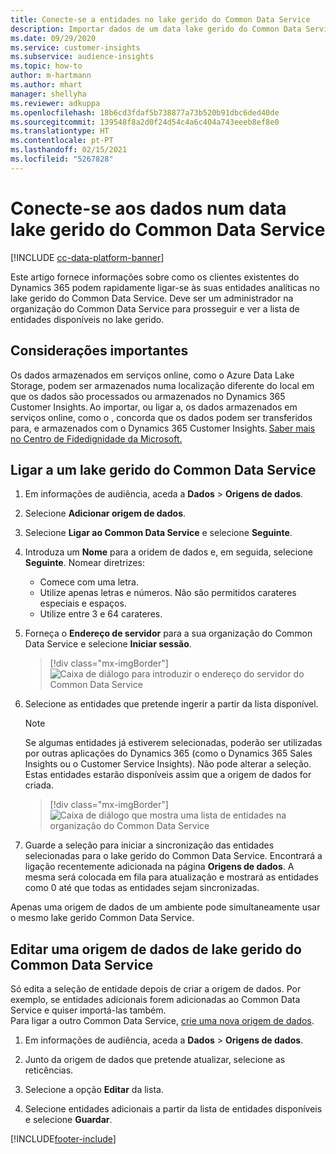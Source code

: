 ```yaml
---
title: Conecte-se a entidades no lake gerido do Common Data Service
description: Importar dados de um data lake gerido do Common Data Service.
ms.date: 09/29/2020
ms.service: customer-insights
ms.subservice: audience-insights
ms.topic: how-to
author: m-hartmann
ms.author: mhart
manager: shellyha
ms.reviewer: adkuppa
ms.openlocfilehash: 18b6cd3fdaf5b738877a73b520b91dbc6ded40de
ms.sourcegitcommit: 139548f8a2d0f24d54c4a6c404a743eeeb8ef8e0
ms.translationtype: HT
ms.contentlocale: pt-PT
ms.lasthandoff: 02/15/2021
ms.locfileid: "5267828"
---
```

# <a name="connect-to-data-in-a-common-data-service-managed-data-lake"></a>Conecte-se aos dados num data lake gerido do Common Data Service

[!INCLUDE [cc-data-platform-banner](../includes/cc-data-platform-banner.md)]

Este artigo fornece informações sobre como os clientes existentes do Dynamics 365 podem rapidamente ligar-se às suas entidades analíticas no lake gerido do Common Data Service. Deve ser um administrador na organização do Common Data Service para prosseguir e ver a lista de entidades disponíveis no lake gerido.

## <a name="important-considerations"></a>Considerações importantes

Os dados armazenados em serviços online, como o Azure Data Lake Storage, podem ser armazenados numa localização diferente do local em que os dados são processados ou armazenados no Dynamics 365 Customer Insights. Ao importar, ou ligar a, os dados armazenados em serviços online, como o , concorda que os dados podem ser transferidos para, e armazenados com o Dynamics 365 Customer Insights. [Saber mais no Centro de Fidedignidade da Microsoft.](https://www.microsoft.com/trust-center)

## <a name="connect-to-a-common-data-service-managed-lake"></a>Ligar a um lake gerido do Common Data Service

1. Em informações de audiência, aceda a **Dados** > **Origens de dados**.

2. Selecione **Adicionar origem de dados**.

3. Selecione **Ligar ao Common Data Service** e selecione **Seguinte**.

4. Introduza um **Nome** para a oridem de dados e, em seguida, selecione **Seguinte**. Nomear diretrizes: 
   - Comece com uma letra.
   - Utilize apenas letras e números. Não são permitidos carateres especiais e espaços.
   - Utilize entre 3 e 64 carateres.

5. Forneça o **Endereço de servidor** para a sua organização do Common Data Service e selecione **Iniciar sessão**.

   > [!div class="mx-imgBorder"]
   > ![Caixa de diálogo para introduzir o endereço do servidor do Common Data Service](media/enter-CDS-org-details.png)

6. Selecione as entidades que pretende ingerir a partir da lista disponível.    

   > [!NOTE]
   > Se algumas entidades já estiverem selecionadas, poderão ser utilizadas por outras aplicações do Dynamics 365 (como o Dynamics 365 Sales Insights ou o Customer Service Insights). Não pode alterar a seleção. Estas entidades estarão disponíveis assim que a origem de dados for criada.

   > [!div class="mx-imgBorder"]
   > ![Caixa de diálogo que mostra uma lista de entidades na organização do Common Data Service](media/select-analytical-entities.png)

7. Guarde a seleção para iniciar a sincronização das entidades selecionadas para o lake gerido do Common Data Service. Encontrará a ligação recentemente adicionada na página **Origens de dados**. A mesma será colocada em fila para atualização e mostrará as entidades como 0 até que todas as entidades sejam sincronizadas.

Apenas uma origem de dados de um ambiente pode simultaneamente usar o mesmo lake gerido Common Data Service.

## <a name="edit-a-common-data-service-managed-lake-data-source"></a>Editar uma origem de dados de lake gerido do Common Data Service

Só edita a seleção de entidade depois de criar a origem de dados. Por exemplo, se entidades adicionais forem adicionadas ao Common Data Service e quiser importá-las também.    
Para ligar a outro Common Data Service, [crie uma nova origem de dados](#connect-to-a-common-data-service-managed-lake).

1. Em informações de audiência, aceda a **Dados** > **Origens de dados**.

2. Junto da origem de dados que pretende atualizar, selecione as reticências.

3. Selecione a opção **Editar** da lista.

4. Selecione entidades adicionais a partir da lista de entidades disponíveis e selecione **Guardar**.


[!INCLUDE[footer-include](../includes/footer-banner.md)]